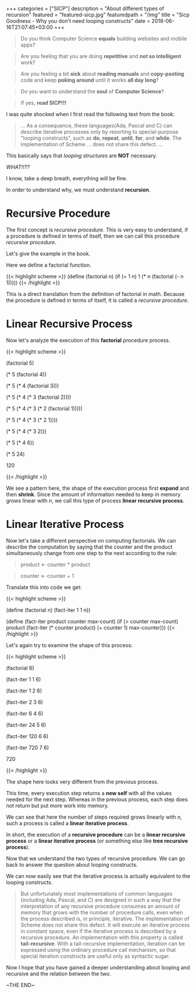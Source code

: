 +++
categories = ["SICP"]
description = "About different types of recursion"
featured = "featured-sicp.jpg"
featuredpath = "/img"
title = "Sicp Goodness - Why you don't need looping constructs"
date = 2018-06-16T21:07:45+03:00
+++

>Do you think Computer Science **equals** building websites and mobile apps? 

>Are you feeling that you are doing **repetitive** and **not so intelligent** work?

>Are you feeling a bit **sick** about **reading manuals** and **copy-pasting** code and keep **poking around** until it works **all day long**? 

>Do you want to understand the **soul** of **Computer Science**?

>If yes, **read SICP!!!**

I was quite shocked when I first read the following text from the book:

>... As a consequence, these languages(Ada, Pascal and C) can describe iterative processes only by resorting to special-purpose "looping constructs", such as **do**, **repeat**, **until**, **for**, and **while**. The implementation of Scheme ... does not share this defect. ...

This basically says that *looping structures* are **NOT** necessary.

*WHAT!!??*

I know, take a deep breath, everything will be fine.

In order to understand why, we must understand **recursion**.

# Recursive Procedure

The first concept is *recursive procedure*. This is very easy to understand, if a procedure is defined in terms of itself, then we can call this procedure *recursive procedure*.

Let's give the example in the book.

Here we define a factorial function.

{{< highlight scheme >}}
(define (factorial n)
  (if (= 1 n)
    1
    (* n (factorial (- n 1)))))
{{< /highlight >}}

This is a direct translation from the definition of factorial in math. Because the procedure is defined in terms of itself, it is called a *recursive procedure*.

# Linear Recursive Process

Now let's analyze the execution of this **factorial** procedure process.

{{< highlight scheme >}}

(factorial 5)

(* 5 (factorial 4))

(* 5 (* 4 (factorial 3)))

(* 5 (* 4 (* 3 (factorial 2))))

(* 5 (* 4 (* 3 (* 2 (factorial 1)))))

(* 5 (* 4 (* 3 (* 2 1))))

(* 5 (* 4 (* 3 2)))

(* 5 (* 4 6))

(* 5 24)

120

{{< /highlight >}}

We see a pattern here, the shape of the execution process first **expand** and then **shrink**. Since the amount of information needed to keep in memory grows linear with *n*, we call this type of process **linear recursive process**.

# Linear Iterative Process

Now let's take a different perspective on computing factorials. We can describe the computation by saying that the counter and the product simultaneously change from one step to the next according to the rule:

>product <- counter * product

>counter <- counter + 1

Translate this into code we get:

{{< highlight scheme >}}

(define (factorial n)
  (fact-iter 1 1 n))
  
(define (fact-iter product counter max-count)
  (if (> counter max-count)
    product
    (fact-iter (* counter product)
               (+ counter 1)
               max-counter)))
{{< /highlight >}}

Let's again try to examine the shape of this process:

{{< highlight scheme >}}

(factorial 6)

(fact-iter 1 1 6)

(fact-iter 1 2 6)

(fact-iter 2 3 6)

(fact-iter 6 4 6)

(fact-iter 24 5 6)

(fact-iter 120 6 6)

(fact-iter 720 7 6)

720

{{< /highlight >}}

The shape here looks very different from the previous process.

This time, every execution step returns a **new self** with all the values needed for the next step. Whereas in the previous process, each step does not return but put more work into memory.

We can see that here the number of steps required grows linearly with *n*, such a process is called a **linear iterative process**.

In short, the execution of a **recursive procedure** can be a **linear recursive process** or a **linear iterative process** (or something else like **tree recursive process**).

Now that we understand the two types of recursive procedure. We can go back to answer the question about looping constructs.

We can now easily see that the iterative process is actually equivalent to the looping constructs.

>But unfortunately most implementations of common languages (including Ada, Pascal, and C) are designed in such a way that the interpretation of any recursive procedure consumes an amount of memory that grows with the number of procedure calls, even when the process described is, in principle, iterative. The implementation of Scheme does not share this defect. It will execute an iterative process in constant space, even if the iterative process is described by a recursive procedure. An implementation with this property is called **tail-recursive**. With a tail-recursive implementation, iteration can be expressed using the ordinary procedure call mechanism, so that special iteration constructs are useful only as syntactic sugar.

Now I hope that you have gained a deeper understanding about looping and recursive and the relation between the two.

~THE END~

